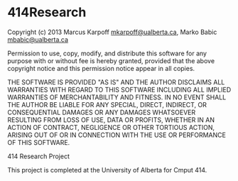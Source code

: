 414Research
===========
Copyright (c) 2013 Marcus Karpoff <mkarpoff@ualberta.ca>, Marko Babic <mbabic@ualberta.ca>

Permission to use, copy, modify, and distribute this software for any
purpose with or without fee is hereby granted, provided that the above
copyright notice and this permission notice appear in all copies.

THE SOFTWARE IS PROVIDED "AS IS" AND THE AUTHOR DISCLAIMS ALL WARRANTIES
WITH REGARD TO THIS SOFTWARE INCLUDING ALL IMPLIED WARRANTIES OF
MERCHANTABILITY AND FITNESS. IN NO EVENT SHALL THE AUTHOR BE LIABLE FOR
ANY SPECIAL, DIRECT, INDIRECT, OR CONSEQUENTIAL DAMAGES OR ANY DAMAGES
WHATSOEVER RESULTING FROM LOSS OF USE, DATA OR PROFITS, WHETHER IN AN
ACTION OF CONTRACT, NEGLIGENCE OR OTHER TORTIOUS ACTION, ARISING OUT OF
OR IN CONNECTION WITH THE USE OR PERFORMANCE OF THIS SOFTWARE.


414 Research Project

This project is completed at the University of Alberta for Cmput 414. 


